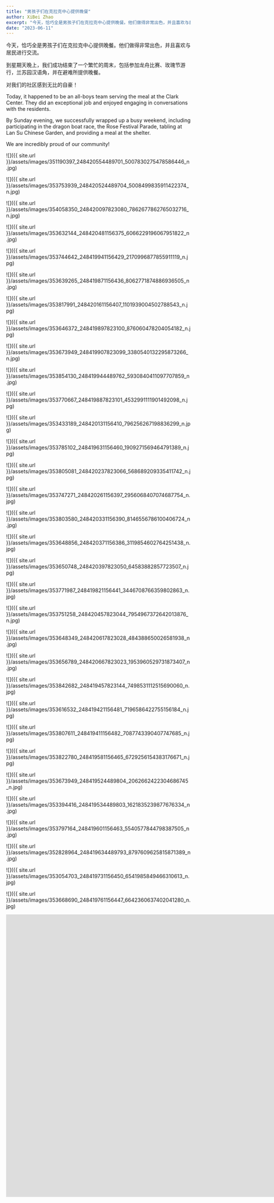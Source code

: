 ```yaml
---
title: "男孩子们在克拉克中心提供晚餐"
author: XiBei Zhao
excerpt: "今天，恰巧全是男孩子们在克拉克中心提供晚餐。他们做得非常出色，并且喜欢与居民进行交流。到星期天晚上，我们成功结束了一个繁忙的周末，包括参加龙舟比赛、玫瑰节游行，兰苏园汉语角，并在避难所提供晚餐。对我们的社区感到无比的自豪！"
date: "2023-06-11"
---
```


今天，恰巧全是男孩子们在克拉克中心提供晚餐。他们做得非常出色，并且喜欢与居民进行交流。

到星期天晚上，我们成功结束了一个繁忙的周末，包括参加龙舟比赛、玫瑰节游行，兰苏园汉语角，并在避难所提供晚餐。

对我们的社区感到无比的自豪！

Today, it happened to be an all-boys team serving the meal at the Clark Center. They did an exceptional job and enjoyed engaging in conversations with the residents.

By Sunday evening, we successfully wrapped up a busy weekend, including participating in the dragon boat race, the Rose Festival Parade, tabling at Lan Su Chinese Garden, and providing a meal at the shelter.

We are incredibly proud of our community!

![]({{ site.url }}/assets/images/351190397_248420554489701_5007830275478586446_n.jpg)

![]({{ site.url }}/assets/images/353753939_248420524489704_5008499835911422374_n.jpg)

![]({{ site.url }}/assets/images/354058350_248420097823080_7862677862765032716_n.jpg)

![]({{ site.url }}/assets/images/353632144_248420481156375_6066229196067951822_n.jpg)

![]({{ site.url }}/assets/images/353744642_248419941156429_2170996877855911119_n.jpg)

![]({{ site.url }}/assets/images/353639265_248419871156436_8062771874886936505_n.jpg)

![]({{ site.url }}/assets/images/353817991_248420161156407_1101939004502788543_n.jpg)

![]({{ site.url }}/assets/images/353646372_248419897823100_876060478204054182_n.jpg)

![]({{ site.url }}/assets/images/353673949_248419907823099_3380540132295873266_n.jpg)

![]({{ site.url }}/assets/images/353854130_248419944489762_5930840411097707859_n.jpg)

![]({{ site.url }}/assets/images/353770667_248419887823101_4532991111901492098_n.jpg)

![]({{ site.url }}/assets/images/353433189_248420131156410_796256267198836299_n.jpg)

![]({{ site.url }}/assets/images/353785102_248419631156460_1909271569464791389_n.jpg)

![]({{ site.url }}/assets/images/353805081_248420237823066_568689209335411742_n.jpg)

![]({{ site.url }}/assets/images/353747271_248420261156397_2956068407074687754_n.jpg)

![]({{ site.url }}/assets/images/353803580_248420331156390_8146556786100406724_n.jpg)

![]({{ site.url }}/assets/images/353648856_248420371156386_3119854602764251438_n.jpg)

![]({{ site.url }}/assets/images/353650748_248420397823050_64583882857723507_n.jpg)

![]({{ site.url }}/assets/images/353771987_248419821156441_3446708766359802863_n.jpg)

![]({{ site.url }}/assets/images/353751258_248420457823044_7954967372642013876_n.jpg)

![]({{ site.url }}/assets/images/353648349_248420617823028_484388650026581938_n.jpg)

![]({{ site.url }}/assets/images/353656789_248420667823023_1953960529731873407_n.jpg)

![]({{ site.url }}/assets/images/353842682_248419457823144_7498531112515690060_n.jpg)

![]({{ site.url }}/assets/images/353616532_248419421156481_7196586422755156184_n.jpg)

![]({{ site.url }}/assets/images/353807611_248419411156482_7087743390407747685_n.jpg)

![]({{ site.url }}/assets/images/353822780_248419581156465_6729256154383176671_n.jpg)

![]({{ site.url }}/assets/images/353673949_248419524489804_2062662422304686745_n.jpg)

![]({{ site.url }}/assets/images/353394416_248419534489803_1621835239877676334_n.jpg)

![]({{ site.url }}/assets/images/353797164_248419601156463_5540577844798387505_n.jpg)

![]({{ site.url }}/assets/images/352828964_248419634489793_8797609625815871389_n.jpg)

![]({{ site.url }}/assets/images/353054703_248419731156450_6541985849466310613_n.jpg)

![]({{ site.url }}/assets/images/353668690_248419761156447_6642360637402041280_n.jpg)

<iframe width="1669" height="771" src="https://www.youtube.com/embed/IAdUxJ6YddQ" title="Reflection on Providing and Serving Meals at the Shelter" frameborder="0" allow="accelerometer; autoplay; clipboard-write; encrypted-media; gyroscope; picture-in-picture; web-share" allowfullscreen></iframe>
